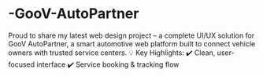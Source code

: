# -GooV-AutoPartner
Proud to share my latest web design project – a complete UI/UX solution for GooV AutoPartner, a smart automotive web platform built to connect vehicle owners with trusted service centers. 💡 Key Highlights:  ✔️ Clean, user-focused interface  ✔️ Service booking &amp; tracking flow  
